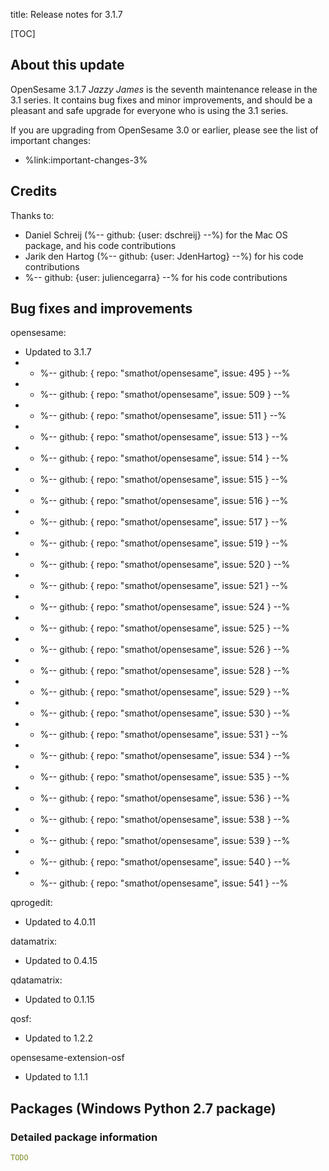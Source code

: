 title: Release notes for 3.1.7


[TOC]


## About this update

OpenSesame 3.1.7 *Jazzy James* is the seventh maintenance release in the 3.1 series. It contains bug fixes and minor improvements, and should be a pleasant and safe upgrade for everyone who is using the 3.1 series.

If you are upgrading from OpenSesame 3.0 or earlier, please see the list of important changes:

- %link:important-changes-3%

## Credits

Thanks to:

- Daniel Schreij (%-- github: {user: dschreij} --%) for the Mac OS package, and his code contributions
- Jarik den Hartog (%-- github: {user: JdenHartog} --%) for his code contributions
- %-- github: {user: juliencegarra} --% for his code contributions

## Bug fixes and improvements

opensesame:

- Updated to 3.1.7
- - %-- github: { repo: "smathot/opensesame", issue: 495 } --%
- - %-- github: { repo: "smathot/opensesame", issue: 509 } --%
- - %-- github: { repo: "smathot/opensesame", issue: 511 } --%
- - %-- github: { repo: "smathot/opensesame", issue: 513 } --%
- - %-- github: { repo: "smathot/opensesame", issue: 514 } --%
- - %-- github: { repo: "smathot/opensesame", issue: 515 } --%
- - %-- github: { repo: "smathot/opensesame", issue: 516 } --%
- - %-- github: { repo: "smathot/opensesame", issue: 517 } --%
- - %-- github: { repo: "smathot/opensesame", issue: 519 } --%
- - %-- github: { repo: "smathot/opensesame", issue: 520 } --%
- - %-- github: { repo: "smathot/opensesame", issue: 521 } --%
- - %-- github: { repo: "smathot/opensesame", issue: 524 } --%
- - %-- github: { repo: "smathot/opensesame", issue: 525 } --%
- - %-- github: { repo: "smathot/opensesame", issue: 526 } --%
- - %-- github: { repo: "smathot/opensesame", issue: 528 } --%
- - %-- github: { repo: "smathot/opensesame", issue: 529 } --%
- - %-- github: { repo: "smathot/opensesame", issue: 530 } --%
- - %-- github: { repo: "smathot/opensesame", issue: 531 } --%
- - %-- github: { repo: "smathot/opensesame", issue: 534 } --%
- - %-- github: { repo: "smathot/opensesame", issue: 535 } --%
- - %-- github: { repo: "smathot/opensesame", issue: 536 } --%
- - %-- github: { repo: "smathot/opensesame", issue: 538 } --%
- - %-- github: { repo: "smathot/opensesame", issue: 539 } --%
- - %-- github: { repo: "smathot/opensesame", issue: 540 } --%
- - %-- github: { repo: "smathot/opensesame", issue: 541 } --%

qprogedit:

- Updated to 4.0.11

datamatrix:

- Updated to 0.4.15

qdatamatrix:

- Updated to 0.1.15

qosf:

- Updated to 1.2.2

opensesame-extension-osf

- Updated to 1.1.1


## Packages (Windows Python 2.7 package)


### Detailed package information

~~~ .yaml
TODO
~~~
